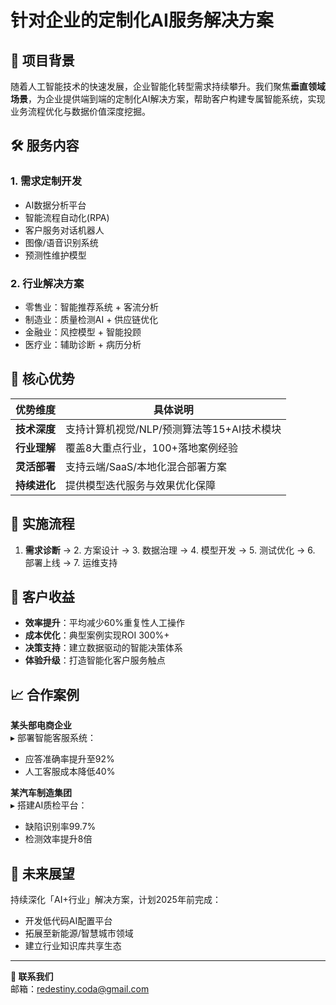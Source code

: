 # 针对企业的定制化AI服务解决方案

## 📌 项目背景
随着人工智能技术的快速发展，企业智能化转型需求持续攀升。我们聚焦**垂直领域场景**，为企业提供端到端的定制化AI解决方案，帮助客户构建专属智能系统，实现业务流程优化与数据价值深度挖掘。

## 🛠️ 服务内容
### 1. 需求定制开发
- AI数据分析平台
- 智能流程自动化(RPA)
- 客户服务对话机器人
- 图像/语音识别系统
- 预测性维护模型

### 2. 行业解决方案
- 零售业：智能推荐系统 + 客流分析
- 制造业：质量检测AI + 供应链优化
- 金融业：风控模型 + 智能投顾
- 医疗业：辅助诊断 + 病历分析

## 🌟 核心优势
| 优势维度 | 具体说明 |
|---------|---------|
| **技术深度** | 支持计算机视觉/NLP/预测算法等15+AI技术模块 |
| **行业理解** | 覆盖8大重点行业，100+落地案例经验 |
| **灵活部署** | 支持云端/SaaS/本地化混合部署方案 |
| **持续进化** | 提供模型迭代服务与效果优化保障 |

## 🔄 实施流程
1. **需求诊断** → 2. 方案设计 → 3. 数据治理 → 4. 模型开发 → 5. 测试优化 → 6. 部署上线 → 7. 运维支持

## 💼 客户收益
- **效率提升**：平均减少60%重复性人工操作
- **成本优化**：典型案例实现ROI 300%+ 
- **决策支持**：建立数据驱动的智能决策体系
- **体验升级**：打造智能化客户服务触点

## 📈 合作案例
**某头部电商企业**  
▸ 部署智能客服系统：  
- 应答准确率提升至92%  
- 人工客服成本降低40%

**某汽车制造集团**  
▸ 搭建AI质检平台：  
- 缺陷识别率99.7%  
- 检测效率提升8倍

## 🚀 未来展望
持续深化「AI+行业」解决方案，计划2025年前完成：
- 开发低代码AI配置平台
- 拓展至新能源/智慧城市领域
- 建立行业知识库共享生态

---

**📩 联系我们**  
邮箱：<redestiny.coda@gmail.com>
